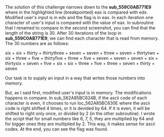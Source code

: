 The solution of this challenge narrows down to the **sub_559C0AB771E9** where in the highlighted line (breakpointed) eax is compared with edx. Modified user's input is in edx and the flag is in eax. In each iteration one character of user's input is compared with the value of eax. In subroutine that I renamed to compare in the second screenshot, you can find that the length of the string is 30. After 30 iterations of the loop in **sub_559C0AB771E9**, we can find each character that is read from memory. The 30 numbers are as follows: 

six + six + thirty + thirtythree + seven + seven + three + seven + thirtytwo + six + three + five + thirtyfive + three + five + seven + seven + seven + six + thirtysix + seven + five + six + six + three + five + three + seven + thirty + seven

Our task is to supply an input in a way that writes those numbers into memory.

But, as I said first, modified user's input is in memory. The modifications happens in compare. In sub_562A85BC624B, if the ascii code of each character is even, it chooses to run loc_562A85BC630E where the ascii code is right shifted 4 times, or it is devided by 64. If it is even, it will be shifted to right only once, or divided by 2 (in the other subroutine). I wrote the script that for small numbers like 6, 7, 5, they are multiplied by 64 and for bigger ones they are multiplied by 2. This way, it makes sense for ascii codes. At the end, you can see the flag was found.
